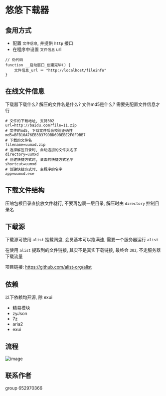 # 悠悠下载器
## 食用方式
- 配置 `文件信息`, 并提供 `http` 接口
- 在程序中设置 `文件信息` url
```
// 伪代码
function __启动窗口_创建完毕() {
    文件信息_url ＝ "http://localhost/fileinfo"
}
```

## 在线文件信息
下载器下载什么? 解压的文件名是什么? 文件md5是什么? 需要先配置文件信息才行
```properties
# 文件的下载地址, 支持302
url=http://baidu.com?file=11.zip
# 文件的md5, 下载文件后会校验正确性
md5=BFB10A76EB3B379DBD69BEBE2F0F9BB7
# 下载的文件名
filename=uumxd.zip
# 选择解压目录时, 自动追加的文件夹名字
directory=uumxd
# 创建快捷方式时, 桌面的快捷方式名字
shortcut=uumxd
# 创建快捷方式时, 主程序的名字
app=uumxd.exe
```

## 下载文件结构
压缩包根目录直接放文件就行, 不要再包裹一层目录, 解压时由 `directory` 控制目录名

## 下载源
下载源可使用 `alist` 挂载网盘, 会员基本可以跑满速, 需要一个服务器运行 `alist`

在使用 `alist` 提取到的文件链接, 其实不是真实下载链接, 最终会 `302`, 不走服务器下载流量

项目链接: https://github.com/alist-org/alist

## 依赖
以下依赖均开源, 除 exui
- 精易模块
- zyJson
- 7z
- aria2
- exui

## 流程
![image](https://github.com/user-attachments/assets/b749ba34-b24a-4db8-8d67-5267e9d0d7ad)

## 联系作者 
group 652970366




